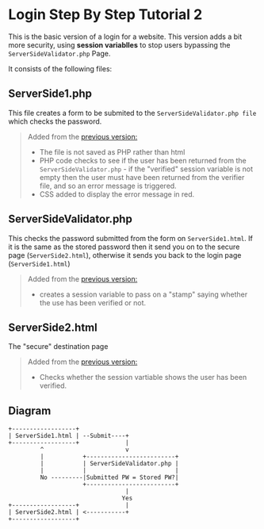 # Login Step By Step Tutorial 2
This is the basic version of a login for a website. This version adds a bit more security, using **session variablles** to stop users bypassing the ```ServerSideValidator.php``` Page.

It consists of the following files:

## ServerSide1.php

This file creates a form to be submited to the ```ServerSideValidator.php file``` which checks the password.

> Added from the [previous version:](https://github.com/NeilParkerBSDC/LoginStepByStepTutorial1)
>
> -  The file is not saved as PHP rather than html
> -  PHP code checks to see if the user has been returned from the ``ServerSideValidator.php`` - if the "verified" session variable is not empty then the user must have been returned from the verifier file, and so an error message is triggered.
> -  CSS added to display the error message in red.

## ServerSideValidator.php

This checks the password submitted from the form on ```ServerSide1.html```. If it is the same as the stored password then it send you on to the secure page (```ServerSide2.html```), otherwise it sends you back to the login page (```ServerSide1.html```)

> Added from the [previous version:](https://github.com/NeilParkerBSDC/LoginStepByStepTutorial1)
>
> -  creates a session variable to pass on a "stamp" saying whether the use has been verified or not.

## ServerSide2.html

The "secure" destination page

> Added from the [previous version:](https://github.com/NeilParkerBSDC/LoginStepByStepTutorial1)
>
> - Checks whether the session vartiable shows the user has been verified.

## Diagram
```
+------------------+
| ServerSide1.html | --Submit----+
+------------------+             |
         ^                       v
         |           +-------------------------+                          
         |           | ServerSideValidator.php |
         |           |                         |
         No ---------|Submitted PW = Stored PW?|
                     +-------------------------+                               
                                 |
                                Yes
+------------------+             |     
| ServerSide2.html | <-----------+
+------------------+

```

